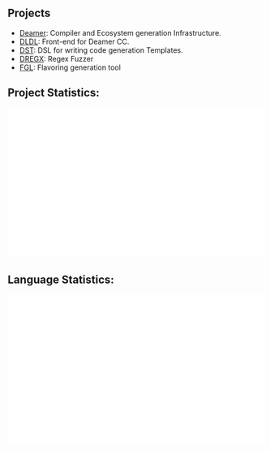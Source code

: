 ## Projects
- [Deamer](https://github.com/Deruago/theDeamerProject): Compiler and Ecosystem generation Infrastructure.
- [DLDL](https://github.com/Deruago/DLDL): Front-end for Deamer CC.
- [DST](https://github.com/Deruago/DeamerStringTemplate): DSL for writing code generation Templates.
- [DREGX](https://github.com/Deruago/DREGX): Regex Fuzzer
- [FGL](https://github.com/Deruago/FGL): Flavoring generation tool

## Project Statistics:
![](https://raw.githubusercontent.com/Deruago/Deruago/master/generated/overview.svg#gh-dark-mode-only)

## Language Statistics:
![](https://raw.githubusercontent.com/Deruago/Deruago/master/generated/languages.svg#gh-dark-mode-only)
